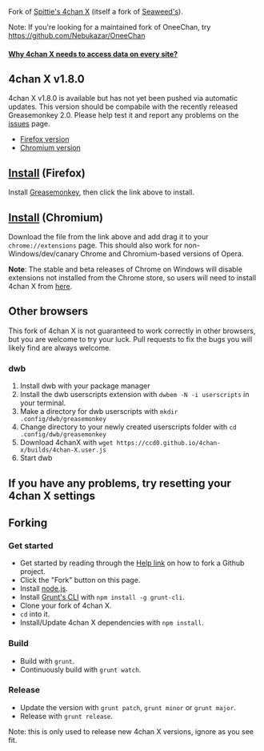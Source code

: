 Fork of [Spittie's 4chan X](https://github.com/Spittie/4chan-x) (itself a fork of [Seaweed's](https://github.com/seaweedchan/4chan-x)).

Note: If you're looking for a maintained fork of OneeChan, try
https://github.com/Nebukazar/OneeChan

#### [Why 4chan X needs to access data on every site?](https://github.com/ccd0/4chan-x/wiki/Why-4chan-X-needs-to-access-data-from-every-website%3F)

## 4chan X v1.8.0
4chan X v1.8.0 is available but has not yet been pushed via automatic updates.
This version should be compabile with the recently released Greasemonkey 2.0.
Please help test it and report any problems on the [issues](https://github.com/ccd0/4chan-x/issues) page.

- [Firefox version](https://github.com/ccd0/4chan-x/raw/1.8.0/builds/4chan-X.user.js)
- [Chromium version](https://github.com/ccd0/4chan-x/raw/1.8.0/builds/crx.crx)

## [Install](https://ccd0.github.io/4chan-x/builds/4chan-X.user.js) (Firefox)
Install [Greasemonkey](https://addons.mozilla.org/en-US/firefox/addon/greasemonkey/), then click the link above to install.

## [Install](https://ccd0.github.io/4chan-x/builds/crx.crx) (Chromium)
Download the file from the link above and add drag it to your `chrome://extensions` page.
This should also work for non-Windows/dev/canary Chrome and Chromium-based versions of Opera.

**Note**: The stable and beta releases of Chrome on Windows will disable extensions not installed from the Chrome store, so users will need to install 4chan X from [here](https://chrome.google.com/webstore/detail/4chan-x/ohnjgmpcibpbafdlkimncjhflgedgpam).

## Other browsers
This fork of 4chan X is not guaranteed to work correctly in other browsers, but you are welcome to try your luck. Pull requests to fix the bugs you will likely find are always welcome.

### dwb
1. Install dwb with your package manager
2. Install the dwb userscripts extension with `dwbem -N -i userscripts` in your terminal.
3. Make a directory for dwb userscripts with `mkdir .config/dwb/greasemonkey`
4. Change directory to your newly created userscripts folder with `cd .config/dwb/greasemonkey`
5. Download 4chanX with `wget https://ccd0.github.io/4chan-x/builds/4chan-X.user.js`
6. Start dwb

## If you have any problems, try resetting your 4chan X settings

## Forking

### Get started

- Get started by reading through the [Help link](https://help.github.com/) on how to fork a Github project.
- Click the "Fork" button on this page.
- Install [node.js](http://nodejs.org/).
- Install [Grunt's CLI](http://gruntjs.com/) with `npm install -g grunt-cli`.
- Clone your fork of 4chan X.
- `cd` into it.
- Install/Update 4chan X dependencies with `npm install`.

### Build

- Build with `grunt`.
- Continuously build with `grunt watch`.

### Release

- Update the version with `grunt patch`, `grunt minor` or `grunt major`.
- Release with `grunt release`.

Note: this is only used to release new 4chan X versions, ignore as you see fit.

